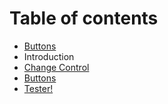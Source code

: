 # Table of contents

* [Buttons](README.md)
* Introduction
* [Change Control](change-control.md)
* [Buttons](buttons.md)
* [Tester!](buttons.md)
